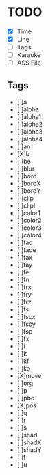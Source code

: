 # TODO

-   [x] Time
-   [x] Line
-   [ ] Tags
-   [ ] Karaoke
-   [ ] ASS File

## Tags

-   [ ]a
-   [ ]alpha
-   [ ]alpha1
-   [ ]alpha2
-   [ ]alpha3
-   [ ]alpha4
-   [ ]an
-   [X]b
-   [ ]be
-   [ ]blur
-   [ ]bord
-   [ ]bordX
-   [ ]bordY
-   [ ]clip
-   [ ]clipI
-   [ ]color1
-   [ ]color2
-   [ ]color3
-   [ ]color4
-   [ ]fad
-   [ ]fade
-   [ ]fax
-   [ ]fay
-   [ ]fe
-   [ ]fn
-   [ ]frx
-   [ ]fry
-   [ ]frz
-   [ ]fs
-   [ ]fscx
-   [ ]fscy
-   [ ]fsp
-   [ ]fx
-   [ ]i
-   [ ]k
-   [ ]kf
-   [ ]ko
-   [X]move
-   [ ]org
-   [ ]p
-   [ ]pbo
-   [X]pos
-   [ ]q
-   [ ]r
-   [ ]s
-   [ ]shad
-   [ ]shadX
-   [ ]shadY
-   [ ]t
-   [ ]u
